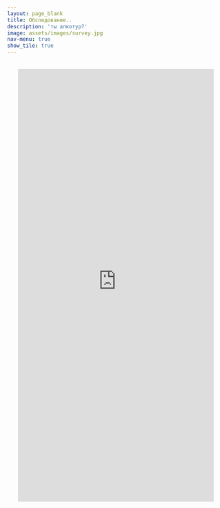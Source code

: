 ```yaml
---
layout: page_blank
title: Обследование..
description: 'ты алкотур?'
image: assets/images/survey.jpg
nav-menu: true
show_tile: true
---
```


<br>
<center>
<iframe src="https://survey.zohopublic.eu/zs/4TBBbV" frameborder='0' style='height:1000px;width:90%;' marginwidth='0' marginheight='0' scrolling='auto'></iframe>
</center>